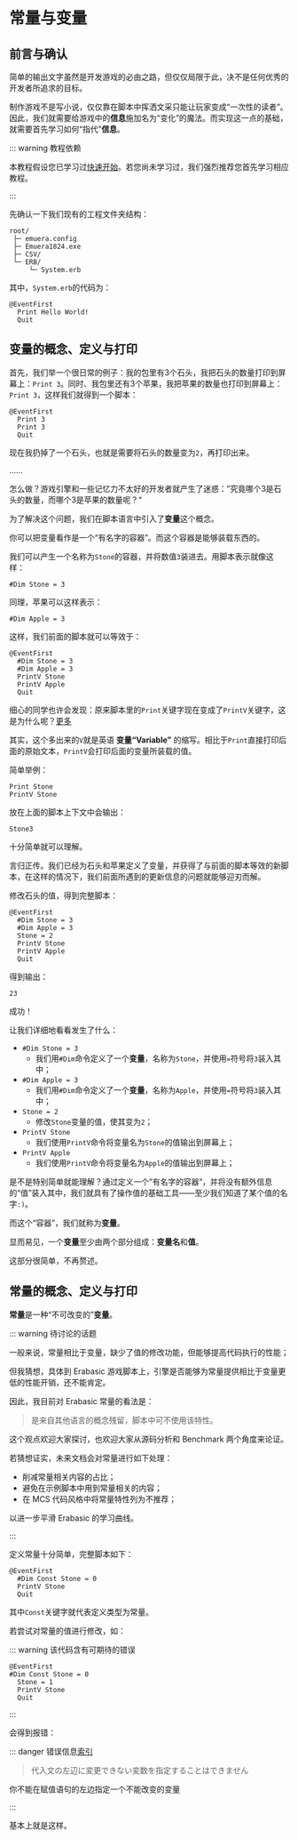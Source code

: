 # 常量与变量

## 前言与确认

简单的输出文字虽然是开发游戏的必由之路，但仅仅局限于此，决不是任何优秀的开发者所追求的目标。

制作游戏不是写小说，仅仅靠在脚本中挥洒文采只能让玩家变成“一次性的读者”。因此，我们就需要给游戏中的**信息**施加名为“变化”的魔法。而实现这一点的基础，就需要首先学习如何“指代”**信息**。

::: warning 教程依赖

本教程假设您已学习过[快速开始](../Quick_Start)。若您尚未学习过，我们强烈推荐您首先学习相应教程。

:::

先确认一下我们现有的工程文件夹结构：

```
root/
 ├─ emuera.config
 ├─ Emuera1824.exe
 ├─ CSV/
 └─ ERB/
     └─ System.erb
```

其中，`System.erb`的代码为：

```erb
@EventFirst
  Print Hello World!
  Quit
```

## 变量的概念、定义与打印

首先，我们举一个很日常的例子：我的包里有3个石头，我把石头的数量打印到屏幕上：`Print 3`。同时、我包里还有3个苹果，我把苹果的数量也打印到屏幕上：`Print 3`，这样我们就得到一个脚本：

```erb{2-3}
@EventFirst
  Print 3
  Print 3
  Quit
```

现在我扔掉了一个石头，也就是需要将石头的数量变为`2`，再打印出来。

……

怎么做？游戏引擎和一些记忆力不太好的开发者就产生了迷惑：”究竟哪个3是石头的数量，而哪个3是苹果的数量呢？“

为了解决这个问题，我们在脚本语言中引入了**变量**这个概念。

你可以把变量看作是一个“有名字的容器”。而这个容器是能够装载东西的。

我们可以产生一个名称为`Stone`的容器，并将数值`3`装进去。用脚本表示就像这样：

```erb
#Dim Stone = 3
```

同理，苹果可以这样表示：

```erb
#Dim Apple = 3
```

这样，我们前面的脚本就可以等效于：

```erb{2-5}
@EventFirst
  #Dim Stone = 3
  #Dim Apple = 3
  PrintV Stone
  PrintV Apple
  Quit
```

细心的同学也许会发现：原来脚本里的`Print`关键字现在变成了`PrintV`关键字，这是为什么呢？[更多](/reference/ERB_Commands.html#print-v-s-form-forms-k-d-l-w)

其实，这个多出来的`V`就是英语 **变量“Variable”** 的缩写。相比于`Print`直接打印后面的原始文本，`PrintV`会打印后面的变量所装载的值。

简单举例：

```erb
Print Stone
PrintV Stone
```

放在上面的脚本上下文中会输出：

```
Stone3
```

十分简单就可以理解。

言归正传。我们已经为石头和苹果定义了变量，并获得了与前面的脚本等效的新脚本，在这样的情况下，我们前面所遇到的更新信息的问题就能够迎刃而解。

修改石头的值，得到完整脚本：

```erb{4}
@EventFirst
  #Dim Stone = 3
  #Dim Apple = 3
  Stone = 2
  PrintV Stone
  PrintV Apple
  Quit
```

得到输出：

```
23
```

成功！

让我们详细地看看发生了什么：

- `#Dim Stone = 3`
  - 我们用`#Dim`命令定义了一个**变量**，名称为`Stone`，并使用`=`符号将`3`装入其中；
- `#Dim Apple = 3`
  - 我们用`#Dim`命令定义了一个**变量**，名称为`Apple`，并使用`=`符号将`3`装入其中；
- `Stone = 2`
  - 修改`Stone`变量的值，使其变为`2`；
- `PrintV Stone`
  - 我们使用`PrintV`命令将变量名为`Stone`的值输出到屏幕上；
- `PrintV Apple`
  - 我们使用`PrintV`命令将变量名为`Apple`的值输出到屏幕上；

是不是特别简单就能理解？通过定义一个”有名字的容器“，并将没有额外信息的“值”装入其中，我们就具有了操作值的基础工具——至少我们知道了某个值的名字`:)`。

而这个“容器”，我们就称为**变量**。

显而易见，一个**变量**至少由两个部分组成：**变量名**和**值**。

这部分很简单，不再赘述。

## 常量的概念、定义与打印

**常量**是一种“不可改变的”**变量**。

::: warning 待讨论的话题

一般来说，常量相比于变量，缺少了值的修改功能，但能够提高代码执行的性能；

但我猜想，具体到 Erabasic 游戏脚本上，引擎是否能够为常量提供相比于变量更低的性能开销，还不能肯定。

因此，我目前对 Erabasic 常量的看法是：

> 是来自其他语言的概念残留，脚本中可不使用该特性。

这个观点欢迎大家探讨，也欢迎大家从源码分析和 Benchmark 两个角度来论证。

若猜想证实，未来文档会对常量进行如下处理：

- 削减常量相关内容的占比；
- 避免在示例脚本中用到常量相关的内容；
- 在 MCS 代码风格中将常量特性列为不推荐；

以进一步平滑 Erabasic 的学习曲线。

:::

定义常量十分简单，完整脚本如下：

```erb
@EventFirst
  #Dim Const Stone = 0
  PrintV Stone
  Quit
```

其中`Const`关键字就代表定义类型为常量。

若尝试对常量的值进行修改，如：

::: warning 该代码含有可期待的错误

```erb
@EventFirst
#Dim Const Stone = 0
  Stone = 1
  PrintV Stone
  Quit
```

:::

会得到报错：

::: danger 错误信息<a href="javascript:alert('TODO')">索引</a>

> 代入文の左辺に変更できない変数を指定することはできません

你不能在赋值语句的左边指定一个不能改变的变量

:::

基本上就是这样。
